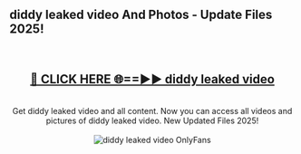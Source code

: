 <h2>diddy leaked video And Photos - Update Files 2025!</h2>
<br>
<div align="center">
<h2><a href="https://linkcuts.com/hfmhzwbr" rel="nofollow">🔴 CLICK HERE 🌐==►► diddy leaked video</a></h2>
<br>
Get diddy leaked video and all content. Now you can access all videos and pictures of diddy leaked video. New Updated Files 2025!
<br>
<br>
<a href="https://linkcuts.com/hfmhzwbr" rel="nofollow" data-target="animated-image.originalLink"><img src="https://i.ibb.co.com/WyWwxjT/player-gif2.gif" alt="diddy leaked video OnlyFans" style="max-width: 100%; display: inline-block;" data-target="animated-image.originalImage"></a>
</div>
<br>